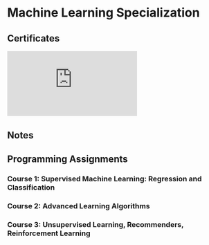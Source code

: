 # Machine Learning Specialization

## Certificates
![alt text](https://github.com/Greekatz/Machine-Learning-Specialization/blob/main/Certificates/Machine%20Learning%20Specialization.pdf)

## Notes


## Programming Assignments
### Course 1: Supervised Machine Learning: Regression and Classification

### Course 2: Advanced Learning Algorithms

### Course 3: Unsupervised Learning, Recommenders, Reinforcement Learning
